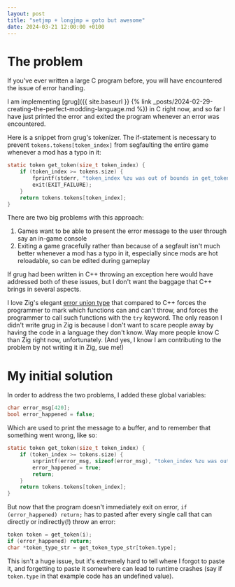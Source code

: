 ```yaml
---
layout: post
title: "setjmp + longjmp = goto but awesome"
date: 2024-03-21 12:00:00 +0100
---
```


# The problem

If you've ever written a large C program before, you will have encountered the issue of error handling.

I am implementing [grug]({{ site.baseurl }} {% link _posts/2024-02-29-creating-the-perfect-modding-language.md %}) in C right now, and so far I have just printed the error and exited the program whenever an error was encountered.

Here is a snippet from grug's tokenizer. The if-statement is necessary to prevent `tokens.tokens[token_index]` from segfaulting the entire game whenever a mod has a typo in it:

```c
static token get_token(size_t token_index) {
    if (token_index >= tokens.size) {
        fprintf(stderr, "token_index %zu was out of bounds in get_token()\n", token_index);
        exit(EXIT_FAILURE);
    }
    return tokens.tokens[token_index];
}
```

There are two big problems with this approach:
1. Games want to be able to present the error message to the user through say an in-game console
2. Exiting a game gracefully rather than because of a segfault isn't much better whenever a mod has a typo in it, especially since mods are hot reloadable, so can be edited during gameplay

If grug had been written in C++ throwing an exception here would have addressed both of these issues, but I don't want the baggage that C++ brings in several aspects.

I love Zig's elegant [error union type](https://ziglang.org/documentation/master/#Error-Union-Type) that compared to C++ forces the programmer to mark which functions can and can't throw, and forces the programmer to call such functions with the `try` keyword. The only reason I didn't write grug in Zig is because I don't want to scare people away by having the code in a language they don't know. Way more people know C than Zig right now, unfortunately. (And yes, I know I am contributing to the problem by not writing it in Zig, sue me!)

# My initial solution

In order to address the two problems, I added these global variables:

```c
char error_msg[420];
bool error_happened = false;
```

Which are used to print the message to a buffer, and to remember that something went wrong, like so:

```c
static token get_token(size_t token_index) {
    if (token_index >= tokens.size) {
        snprintf(error_msg, sizeof(error_msg), "token_index %zu was out of bounds in get_token()", token_index);
        error_happened = true;
        return;
    }
    return tokens.tokens[token_index];
}
```

But now that the program doesn't immediately exit on error, `if (error_happened) return;` has to pasted after every single call that can directly or indirectly(!) throw an error:

```c
token token = get_token(i);
if (error_happened) return;
char *token_type_str = get_token_type_str[token.type];
```

This isn't a huge issue, but it's extremely hard to tell where I forgot to paste it, and forgetting to paste it somewhere can lead to runtime crashes (say if `token.type` in that example code has an undefined value).
